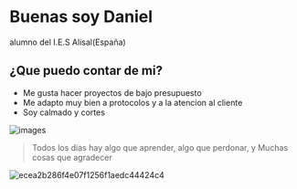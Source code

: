 ###
# Buenas soy Daniel
 alumno del I.E.S Alisal(España)
## ¿Que puedo contar de mi?
   
   * Me gusta hacer proyectos de bajo presupuesto                 
   * Me adapto muy bien a protocolos y a la atencion al cliente
   * Soy calmado y cortes  

   ![images](https://user-images.githubusercontent.com/115716866/195651810-98a3d5a2-3dd4-48ad-a05f-364948245ccc.jpg)

> Todos los dias hay algo que aprender, algo que perdonar, y Muchas cosas que agradecer

![ecea2b286f4e07f1256f1aedc44424c4](https://user-images.githubusercontent.com/115716866/195655165-10e9d921-55c5-40e8-9517-35967c614b6d.jpg)





<!--
**DanielGarciaSetien/DanielGarciaSetien** is a ✨ _special_ ✨ repository because its `README.md` (this file) appears on your GitHub profile.

Here are some ideas to get you started:

- 🔭 I’m currently working on ...
- 🌱 I’m currently learning ...
- 👯 I’m looking to collaborate on ...
- 🤔 I’m looking for help with ...
- 💬 Ask me about ...
- 📫 How to reach me: ...
- 😄 Pronouns: ...
- ⚡ Fun fact: ...
-->
